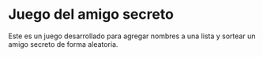 <h1> Juego del amigo secreto</h1>

Este es un juego desarrollado para agregar nombres a una lista y sortear un amigo secreto de forma aleatoria.
